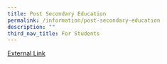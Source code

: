 ```yaml
---
title: Post Secondary Education
permalink: /information/post-secondary-education
description: ""
third_nav_title: For Students
---
```

<a href="/files/MOE%20post-secondary-brochure.pdf">External Link</a>